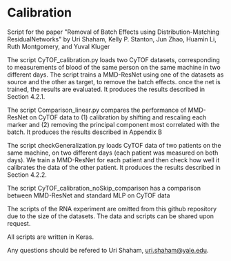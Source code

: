 # Calibration

Script for the paper "Removal of Batch Effects using Distribution-Matching ResidualNetworks" by Uri Shaham, Kelly P. Stanton, Jun Zhao, Huamin Li, Ruth Montgomery, and Yuval Kluger

The script CyTOF_calibration.py loads two CyTOF datasets, corresponding to measurements of blood of the same person on the same machine in two different days. The script trains a MMD-ResNet using one of the datasets as source and the other as target, to remove the batch effects. once the net is trained, the results are evaluated. It produces the results described in Section 4.2.1.

The script Comparison_linear.py compares the performance of MMD-ResNet on CyTOF data to (1) calibration by shifting and rescaling each marker and (2) removing the principal component most correlated with the batch. It produces the results described in Appendix B

The script checkGeneralization.py loads CyTOF data of two patients on the same machine, on two different days (each patient was measured on both days). We train a MMD-ResNet for each patient and then check how well it calibrates the data of the other patient. It produces the results described in Section 4.2.2. 

The script CyTOF_calibration_noSkip_comparison has a comparison between MMD-ResNet and standard MLP on CyTOF data

The scripts of the RNA experiment are omitted from this github repository due to the size of the datasets. 
The data and scripts can be shared upon request. 

All scripts are written in Keras.

Any questions should be refered to Uri Shaham, uri.shaham@yale.edu.